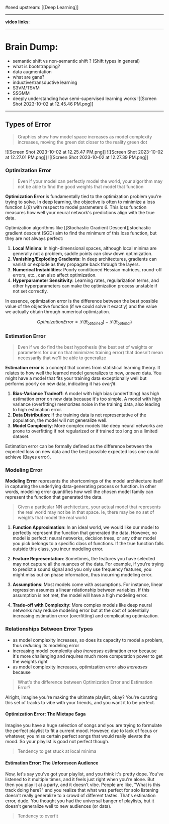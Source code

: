 #seed 
upstream: [[Deep Learning]]

---

**video links**: 

---

# Brain Dump: 
- semantic shift vs non-semantic shift ? (Shift types in general)
- what is bootstrapping? 
- data augmentation 
- what are gans? 
- inductive/transductive learning 
- S3VM/TSVM 
- SSGMM
- deeply understanding how semi-supervised learning works 
![[Screen Shot 2023-10-02 at 12.45.46 PM.png]]

--- 



## Types of Error

> Graphics show how model space increases as model complexity increases, moving the green dot closer to the reality green dot 


![[Screen Shot 2023-10-02 at 12.25.47 PM.png]]
![[Screen Shot 2023-10-02 at 12.27.01 PM.png]]
![[Screen Shot 2023-10-02 at 12.27.39 PM.png]]
### Optimization Error 

>Even if your model can perfectly model the world, your algorithm may not be able to find the good weights that model that function 

**Optimization Error** is fundamentally tied to the optimization problem you're trying to solve. In deep learning, the objective is often to minimize a loss function $L(θ)$ with respect to model parameters $θ$. This loss function measures how well your neural network's predictions align with the true data.

Optimization algorithms like [[Stochastic Gradient Descent]]stochastic gradient descent (SGD) aim to find the minimum of this loss function, but they are not always perfect:

1. **Local Minima**: In high-dimensional spaces, although local minima are generally not a problem, saddle points can slow down optimization.
2. **Vanishing/Exploding Gradients**: In deep architectures, gradients can vanish or explode as they propagate back through the layers.
3. **Numerical Instabilities**: Poorly conditioned Hessian matrices, round-off errors, etc., can also affect optimization.
4. **Hyperparameter Sensitivity**: Learning rates, regularization terms, and other hyperparameters can make the optimization process unstable if not set correctly.

In essence, optimization error is the difference between the best possible value of the objective function (if we could solve it exactly) and the value we actually obtain through numerical optimization.

$$Optimization Error=\mathcal{L}(θ_{obtained})−\mathcal{L}(θ_{optimal})$$

### Estimation Error

>Even if we do find the best hypothesis (the best set of weights or parameters for our nn that minimizes training error) that doesn't mean necessarily that we'll be able to generalize

**Estimation error** is a concept that comes from statistical learning theory. It relates to how well the learned model generalizes to new, *unseen* data. You might have a model that fits your training data exceptionally well but performs poorly on new data, indicating it has *overfit*.

1. **Bias-Variance Tradeoff**: A model with high bias (underfitting) has high estimation error on new data because it's too simple. A model with high variance (overfitting) memorizes noise in the training data, also leading to high estimation error.
2. **Data Distribution**: If the training data is not representative of the population, the model will not generalize well.
3. **Model Complexity**: More complex models like deep neural networks are prone to overfitting if not regularized or if trained too long on a limited dataset.

Estimation error can be formally defined as the difference between the expected loss on new data and the best possible expected loss one could achieve (Bayes error).

### Modeling Error

**Modeling Error** represents the shortcomings of the model architecture itself in capturing the underlying data-generating process or function. In other words, modeling error quantifies how well the chosen model family can represent the function that generated the data.

>Given a particular NN architecture, your actual model that represents the real world may not be in that space. Ie, there may be no set of weights that model the real world 

1. **Function Approximation**: In an ideal world, we would like our model to perfectly represent the function that generated the data. However, no model is perfect; neural networks, decision trees, or any other model you pick belongs to a specific class of functions. If the true function falls outside this class, you incur modeling error.

2. **Feature Representation**: Sometimes, the features you have selected may not capture all the nuances of the data. For example, if you're trying to predict a sound signal and you only use frequency features, you might miss out on phase information, thus incurring modeling error.

3. **Assumptions**: Most models come with assumptions. For instance, linear regression assumes a linear relationship between variables. If this assumption is not met, the model will have a high modeling error.

4. **Trade-off with Complexity**: More complex models like deep neural networks may reduce modeling error but at the cost of potentially increasing estimation error (overfitting) and complicating optimization.

### Relationships Between Error Types

- as model complexity increases, so does its capacity to model a problem, thus *reducing* its modeling error 
- increasing model complexity also *increases* estimation error because it's more challenging and requires much more computation power to get the weights right 
- as model complexity increases, optimization error also *increases* because 

> What's the difference between Optimization Error and Estimation Error? 

Alright, imagine you're making the ultimate playlist, okay? You're curating this set of tracks to vibe with your friends, and you want it to be perfect.

#### Optimization Error: The Mixtape Saga

Imagine you have a huge selection of songs and you are trying to formulate the perfect playlist to fit a current mood. However, due to lack of focus or whatever, you miss certain perfect songs that would really elevate the mood. So your playlist is good not perfect though. 

> Tendency to get stuck at local minima 

#### Estimation Error: The Unforeseen Audience

Now, let's say you've got your playlist, and you think it's pretty dope. You've listened to it multiple times, and it feels just right when you're alone. But then you play it at a party, and it doesn't vibe. People are like, "What is this track doing here?" and you realize that what was perfect for solo listening doesn't really generalize to a crowd of different tastes. That's estimation error, dude. You thought you had the universal banger of playlists, but it doesn't generalize well to new audiences (or data).

> Tendency to overfit 
